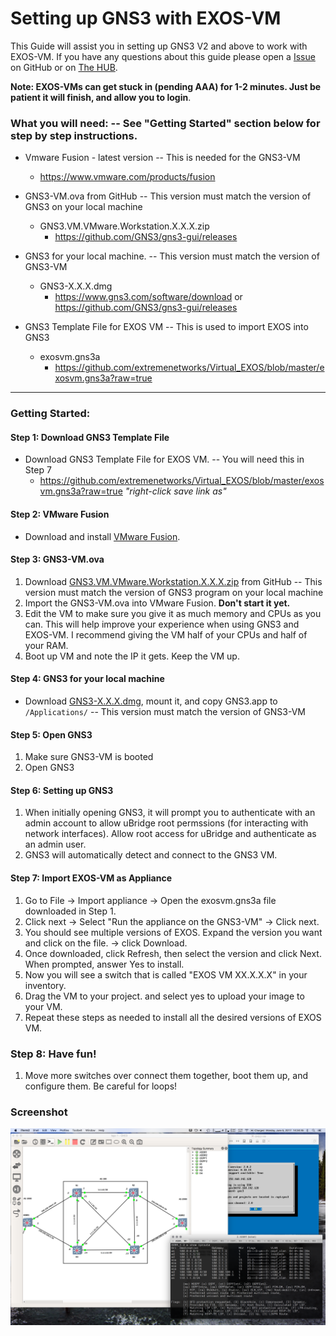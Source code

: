 # Setting up GNS3 with EXOS-VM
This Guide will assist you in setting up GNS3 V2 and above to work with EXOS-VM.  If you have any questions about this guide please open a [Issue](https://github.com/extremenetworks/Virtual_EXOS/issues/new) on GitHub or on  [The HUB](http://community.extremenetworks.com/).  

**Note: EXOS-VMs can get stuck in (pending AAA) for 1-2 minutes.  Just be patient it will finish, and allow you to login**.

### What you will need: -- See "Getting Started" section below for step by step instructions.
* Vmware Fusion - latest version  --  This is needed for the GNS3-VM
 	* https://www.vmware.com/products/fusion
	
* GNS3-VM.ova from GitHub  --  This version must match the version of GNS3 on your local machine
 	* GNS3.VM.VMware.Workstation.X.X.X.zip
 		*  https://github.com/GNS3/gns3-gui/releases

* GNS3 for your local machine.  -- This version must match the version of GNS3-VM
 	*  GNS3-X.X.X.dmg
 		*  https://www.gns3.com/software/download or https://github.com/GNS3/gns3-gui/releases

* GNS3 Template File for EXOS VM  -- This is used to import EXOS into GNS3
	* exosvm.gns3a
		* https://github.com/extremenetworks/Virtual_EXOS/blob/master/exosvm.gns3a?raw=true

------
### Getting Started:

#### Step 1: Download GNS3 Template File
* Download GNS3 Template File for EXOS VM.  --  You will need this in Step 7  
	* https://github.com/extremenetworks/Virtual_EXOS/blob/master/exosvm.gns3a?raw=true  *"right-click save link as"*

#### Step 2: VMware Fusion

* Download and install [VMware Fusion](https://www.vmware.com/products/fusion). 

#### Step 3: GNS3-VM.ova
1.  Download [GNS3.VM.VMware.Workstation.X.X.X.zip](https://github.com/GNS3/gns3-gui/releases) from GitHub  -- This version must match the version of GNS3 program on your local machine
2.  Import the GNS3-VM.ova into VMware Fusion.  **Don't start it yet.**
3.  Edit the VM to make sure you give it as much memory and CPUs as you can.  This will help improve your experience when using GNS3 and EXOS-VM.  I recommend giving the VM half of your CPUs and half of your RAM.
4. Boot up VM and note the IP it gets.  Keep the VM up.

#### Step 4: GNS3 for your local machine
* Download [GNS3-X.X.X.dmg](https://www.gns3.com/software/download), mount it, and copy GNS3.app to `/Applications/`  -- This version must match the version of GNS3-VM

#### Step 5: Open GNS3
1. Make sure GNS3-VM is booted
2. Open GNS3

#### Step 6: Setting up GNS3
1. When initially opening GNS3, it will prompt you to authenticate with an admin account to allow uBridge root permssions (for interacting with network interfaces). Allow root access for uBridge and authenticate as an admin user.
2. GNS3 will automatically detect and connect to the GNS3 VM.


#### Step 7: Import EXOS-VM as Appliance 
1. Go to File -> Import appliance -> Open the exosvm.gns3a file downloaded in Step 1.
2. Click next -> Select "Run the appliance on the GNS3-VM" -> Click next.
3. You should see multiple versions of EXOS.  Expand the version you want and click on the file. -> click Download.
4. Once downloaded, click Refresh, then select the version and click Next. When prompted, answer Yes to install.
5. Now you will see a switch that is called "EXOS VM XX.X.X.X" in your inventory.
6. Drag the VM to your project. and select yes to upload your image to your VM.
7. Repeat these steps as needed to install all the desired versions of EXOS VM.

### Step 8: Have fun!
1. Move more switches over connect them together, boot them up, and configure them.  Be careful for loops!

### Screenshot

<img src="GNS3_macOS.png">
